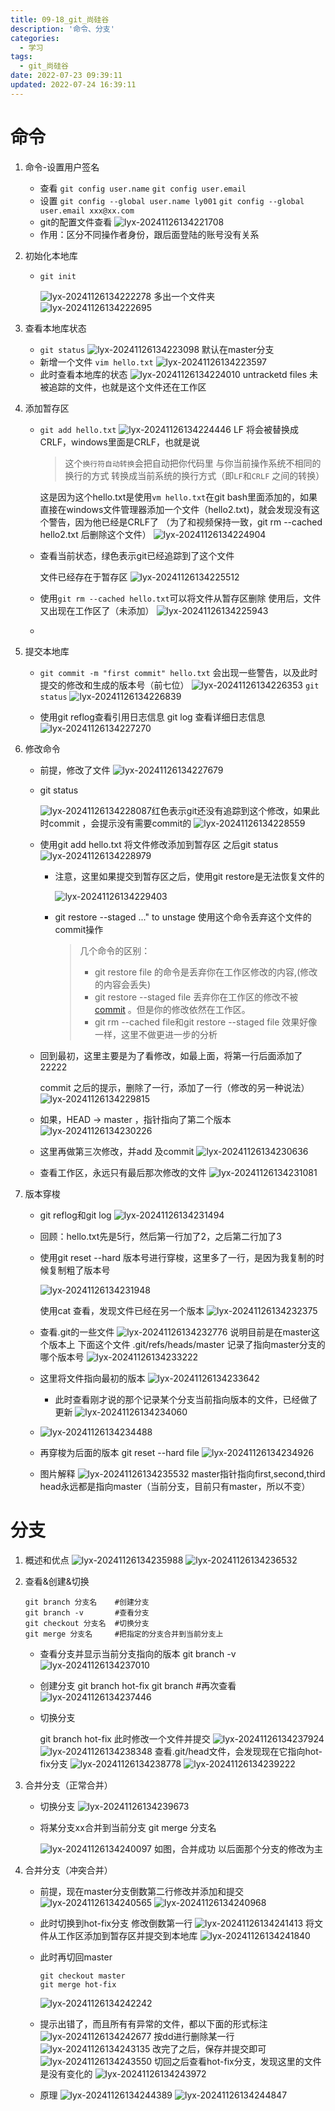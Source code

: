 ```yaml
---
title: 09-18_git_尚硅谷
description: '命令、分支'
categories:
  - 学习
tags:
  - git_尚硅谷
date: 2022-07-23 09:39:11
updated: 2022-07-24 16:39:11
---
```


# 命令

1. 命令-设置用户签名

   - 查看
      ```git config user.name```
      ```git config user.email```
   - 设置
     ```git config --global user.name ly001```
     ```git config --global user.email xxx@xx.com```
   - git的配置文件查看
     ![lyx-20241126134221708](attachments/img/lyx-20241126134221708.png)
   - 作用：区分不同操作者身份，跟后面登陆的账号没有关系
   
2. 初始化本地库

   - ```git init ```

     ![lyx-20241126134222278](attachments/img/lyx-20241126134222278.png)
     多出一个文件夹
     ![lyx-20241126134222695](attachments/img/lyx-20241126134222695.png)
   
3. 查看本地库状态

   - ```git status```
     ![lyx-20241126134223098](attachments/img/lyx-20241126134223098.png)
     默认在master分支
   - 新增一个文件
     ```vim hello.txt```
     ![lyx-20241126134223597](attachments/img/lyx-20241126134223597.png)
   - 此时查看本地库的状态
     ![lyx-20241126134224010](attachments/img/lyx-20241126134224010.png)
     untracketd files 未被追踪的文件，也就是这个文件还在工作区
   
4. 添加暂存区

   - ```git add hello.txt```
     ![lyx-20241126134224446](attachments/img/lyx-20241126134224446.png)
     LF 将会被替换成 CRLF，windows里面是CRLF，也就是说

     > 这个`换行符自动转换`会把自动把你代码里 与你当前操作系统不相同的换行的方式 转换成当前系统的换行方式（即`LF`和`CRLF` 之间的转换）

     这是因为这个hello.txt是使用```vm hello.txt```在git bash里面添加的，如果直接在windows文件管理器添加一个文件（hello2.txt)，就会发现没有这个警告，因为他已经是CRLF了 （为了和视频保持一致，git rm --cached hello2.txt 后删除这个文件）
     ![lyx-20241126134224904](attachments/img/lyx-20241126134224904.png)
     
   - 查看当前状态，绿色表示git已经追踪到了这个文件

     文件已经存在于暂存区
     ![lyx-20241126134225512](attachments/img/lyx-20241126134225512.png)
     
   - 使用```git rm --cached hello.txt```可以将文件从暂存区删除
     使用后，文件又出现在工作区了（未添加）
     ![lyx-20241126134225943](attachments/img/lyx-20241126134225943.png)

   - 

5. 提交本地库

   - ```git commit -m "first commit" hello.txt```
     会出现一些警告，以及此时提交的修改和生成的版本号（前七位）
     ![lyx-20241126134226353](attachments/img/lyx-20241126134226353.png)
     ```git status```
     ![lyx-20241126134226839](attachments/img/lyx-20241126134226839.png)

   - 使用git reflog查看引用日志信息 
     git log 查看详细日志信息
     ![lyx-20241126134227270](attachments/img/lyx-20241126134227270.png)

6. 修改命令

   - 前提，修改了文件
     ![lyx-20241126134227679](attachments/img/lyx-20241126134227679.png)

   - git status

     ![lyx-20241126134228087](attachments/img/lyx-20241126134228087.png)红色表示git还没有追踪到这个修改，如果此时commit ，会提示没有需要commit的
     ![lyx-20241126134228559](attachments/img/lyx-20241126134228559.png)

   - 使用git add hello.txt 将文件修改添加到暂存区
     之后git status
     ![lyx-20241126134228979](attachments/img/lyx-20241126134228979.png)

     - 注意，这里如果提交到暂存区之后，使用git restore是无法恢复文件的

       ![lyx-20241126134229403](attachments/img/lyx-20241126134229403.png)

     - git restore --staged <file>..." to unstage
       使用这个命令丢弃这个文件的commit操作

       >  几个命令的区别：
       >
       > - git restore file 的命令是丢弃你在工作区修改的内容,(修改的内容会丢失)
       > - git restore --staged file 丢弃你在工作区的修改不被[commit](https://so.csdn.net/so/search?q=commit&spm=1001.2101.3001.7020) 。但是你的修改依然在工作区。
       > - git rm --cached file和git restore --staged file 效果好像一样，这里不做更进一步的分析

   - 回到最初，这里主要是为了看修改，如最上面，将第一行后面添加了22222

     commit 之后的提示，删除了一行，添加了一行（修改的另一种说法）
     ![lyx-20241126134229815](attachments/img/lyx-20241126134229815.png)

   - 如果，HEAD -> master ，指针指向了第二个版本
     ![lyx-20241126134230226](attachments/img/lyx-20241126134230226.png)

   - 这里再做第三次修改，并add 及commit
     ![lyx-20241126134230636](attachments/img/lyx-20241126134230636.png)

   - 查看工作区，永远只有最后那次修改的文件
     ![lyx-20241126134231081](attachments/img/lyx-20241126134231081.png)

7. 版本穿梭

   - git reflog和git log
     ![lyx-20241126134231494](attachments/img/lyx-20241126134231494.png)

   - 回顾：hello.txt先是5行，然后第一行加了2，之后第二行加了3

   - 使用git reset --hard 版本号进行穿梭，这里多了一行，是因为我复制的时候复制粗了版本号

     ![lyx-20241126134231948](attachments/img/lyx-20241126134231948.png)

     使用cat 查看，发现文件已经在另一个版本
     ![lyx-20241126134232375](attachments/img/lyx-20241126134232375.png)

   - 查看.git的一些文件
     ![lyx-20241126134232776](attachments/img/lyx-20241126134232776.png)
     说明目前是在master这个版本上
     下面这个文件 .git/refs/heads/master 记录了指向master分支的哪个版本号
     ![lyx-20241126134233222](attachments/img/lyx-20241126134233222.png)

   - 这里将文件指向最初的版本
     ![lyx-20241126134233642](attachments/img/lyx-20241126134233642.png)

     - 此时查看刚才说的那个记录某个分支当前指向版本的文件，已经做了更新
       ![lyx-20241126134234060](attachments/img/lyx-20241126134234060.png)

   - ![lyx-20241126134234488](attachments/img/lyx-20241126134234488.png)

   - 再穿梭为后面的版本
     git reset --hard file
     ![lyx-20241126134234926](attachments/img/lyx-20241126134234926.png)

   - 图片解释
     ![lyx-20241126134235532](attachments/img/lyx-20241126134235532.png)
     master指针指向first,second,third
     head永远都是指向master（当前分支，目前只有master，所以不变）

# 分支

1. 概述和优点
   ![lyx-20241126134235988](attachments/img/lyx-20241126134235988.png)
   ![lyx-20241126134236532](attachments/img/lyx-20241126134236532.png)
   
2. 查看&创建&切换

   ```shell
   git branch 分支名    #创建分支
   git branch -v       #查看分支
   git checkout 分支名  #切换分支
   git merge 分支名     #把指定的分支合并到当前分支上
   ```

   - 查看分支并显示当前分支指向的版本
     git branch -v 
     ![lyx-20241126134237010](attachments/img/lyx-20241126134237010.png)

   - 创建分支
     git branch hot-fix
     git branch #再次查看
     ![lyx-20241126134237446](attachments/img/lyx-20241126134237446.png)

   - 切换分支

     git branch hot-fix 
     此时修改一个文件并提交
     ![lyx-20241126134237924](attachments/img/lyx-20241126134237924.png)
     ![lyx-20241126134238348](attachments/img/lyx-20241126134238348.png)
     查看.git/head文件，会发现现在它指向hot-fix分支
     ![lyx-20241126134238778](attachments/img/lyx-20241126134238778.png)
     ![lyx-20241126134239222](attachments/img/lyx-20241126134239222.png)

     

3. 合并分支（正常合并）

   - 切换分支
     ![lyx-20241126134239673](attachments/img/lyx-20241126134239673.png)

   - 将某分支xx合并到当前分支
     git merge 分支名

     ![lyx-20241126134240097](attachments/img/lyx-20241126134240097.png)
     如图，合并成功
     以后面那个分支的修改为主

4. 合并分支（冲突合并） 

   - 前提，现在master分支倒数第二行修改并添加和提交
     ![lyx-20241126134240565](attachments/img/lyx-20241126134240565.png)
     ![lyx-20241126134240968](attachments/img/lyx-20241126134240968.png)

   - 此时切换到hot-fix分支
     修改倒数第一行
     ![lyx-20241126134241413](attachments/img/lyx-20241126134241413.png)
     将文件从工作区添加到暂存区并提交到本地库
     ![lyx-20241126134241840](attachments/img/lyx-20241126134241840.png)

   - 此时再切回master

     ```shell
     git checkout master
     git merge hot-fix
     ```

     ![lyx-20241126134242242](attachments/img/lyx-20241126134242242.png)

   - 提示出错了，而且所有有异常的文件，都以下面的形式标注
     ![lyx-20241126134242677](attachments/img/lyx-20241126134242677.png)
     按dd进行删除某一行
     ![lyx-20241126134243135](attachments/img/lyx-20241126134243135.png)
     改完了之后，保存并提交即可
     ![lyx-20241126134243550](attachments/img/lyx-20241126134243550.png)
     切回之后查看hot-fix分支，发现这里的文件是没有变化的
     ![lyx-20241126134243972](attachments/img/lyx-20241126134243972.png)

   - 原理
     ![lyx-20241126134244389](attachments/img/lyx-20241126134244389.png)
     ![lyx-20241126134244847](attachments/img/lyx-20241126134244847.png)
